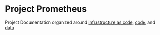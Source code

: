 # Project Prometheus 

Project Documentation organized around [infrastructure as code](#infrastructure), [code](#code), and [data](#data)  

